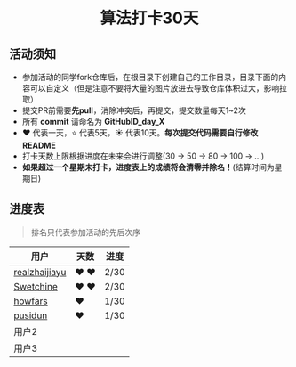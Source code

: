 <h1 align="center">
    算法打卡30天
</h1>


## 活动须知

- 参加活动的同学fork仓库后，在根目录下创建自己的工作目录，目录下面的内容可以自定义（但是注意不要将大量的图片放进去导致仓库体积过大，影响拉取）
- 提交PR前需要**先pull**，消除冲突后，再提交，提交数量每天1~2次
- 所有 **commit** 请命名为 **GitHubID_day_X**
- :heart: 代表一天，:star: 代表5天，:sunny: 代表10天。**每次提交代码需要自行修改README**
- 打卡天数上限根据进度在未来会进行调整(30 -> 50 -> 80 -> 100 -> ...)
- **如果超过一个星期未打卡，进度表上的成绩将会清零并除名！**(结算时间为星期日)

## 进度表

> 排名只代表参加活动的先后次序

| 用户                                              | 天数            | 进度 |
| ------------------------------------------------- | --------------- | ---- |
| [realzhaijiayu](https://github.com/realzhaijiayu) | :heart: :heart: | 2/30 |
| [Swetchine](https://github.com/Swetchine)         | :heart: :heart: | 2/30 |
| [howfars](https://github.com/howfars/leetcode/tree/master/howfars)             | :heart:         | 1/30 |
| [pusidun](https://github.com/pusidun)             | :heart:         | 1/30 |
| 用户2                                             |                 |      |
| 用户3                                             |                 |      |


